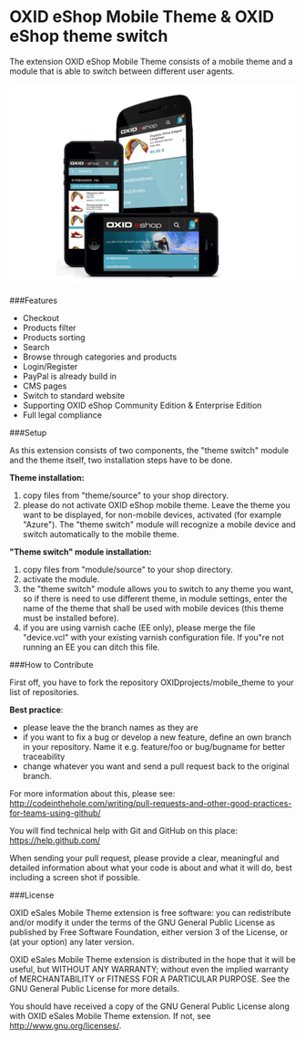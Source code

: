 OXID eShop Mobile Theme & OXID eShop theme switch
============================================

The extension OXID eShop Mobile Theme consists of a mobile theme and a module that is able to switch between different user agents.

![OXID eShop mobile theme](mobile.png)

###Features

* Checkout
* Products filter
* Products sorting
* Search
* Browse through categories and products
* Login/Register
* PayPal is already build in
* CMS pages
* Switch to standard website
* Supporting OXID eShop Community Edition & Enterprise Edition
* Full legal compliance

###Setup

As this extension consists of two components, the "theme switch" module and the theme itself, two installation steps have to be done.

<b>Theme installation:</b>

1. copy files from "theme/source" to your shop directory.<br>
2. please do not activate OXID eShop mobile theme. Leave the theme you want to be displayed, for non-mobile devices, activated (for example "Azure"). The "theme switch" module will recognize a mobile device and switch automatically to the mobile theme.<br>

<b>"Theme switch" module installation:</b>

1. copy files from "module/source" to your shop directory.<br>
2. activate the module.<br>
3. the "theme switch" module allows you to switch to any theme you want, so if there is need to use different theme, in module settings, enter the name of the theme that shall be used with mobile devices (this theme must be installed before).<br>
4. if you are using varnish cache (EE only), please merge the file "device.vcl" with your existing varnish configuration file. If you"re not running an EE you can ditch this file.<br>

###How to Contribute

First off, you have to fork the repository OXIDprojects/mobile_theme to your list of repositories. 

<b>Best practice</b>: 
* please leave the the branch names as they are
* if you want to fix a bug or develop a new feature, define an own branch in your repository. Name it e.g. feature/foo or bug/bugname for better traceability
* change whatever you want and send a pull request back to the original branch. 

For more information about this, please see:<br>
http://codeinthehole.com/writing/pull-requests-and-other-good-practices-for-teams-using-github/

You will find technical help with Git and GitHub on this place:<br>
https://help.github.com/

When sending your pull request, please provide a clear, meaningful and detailed information about what your code is about and what it will do, best including a screen shot if possible.


###License

OXID eSales Mobile Theme extension is free software: you can redistribute and/or modify it under the terms of the GNU General Public License as published by Free Software Foundation, either version 3 of the License, or (at your option) any later version.

OXID eSales Mobile Theme extension is distributed in the hope that it will be useful, but WITHOUT ANY WARRANTY; without even the implied warranty of MERCHANTABILITY or FITNESS FOR A PARTICULAR PURPOSE.  See the GNU General Public License for more details.

You should have received a copy of the GNU General Public License along with OXID eSales Mobile Theme extension.  If not, see <http://www.gnu.org/licenses/>.